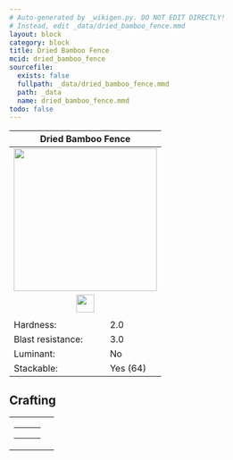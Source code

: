 ```yaml
---
# Auto-generated by _wikigen.py. DO NOT EDIT DIRECTLY!
# Instead, edit _data/dried_bamboo_fence.mmd
layout: block
category: block
title: Dried Bamboo Fence
mcid: dried_bamboo_fence
sourcefile:
  exists: false
  fullpath: _data/dried_bamboo_fence.mmd
  path: _data
  name: dried_bamboo_fence.mmd
todo: false
---
```


<table class="block-info"><thead><tr>
<th colspan=2>Dried Bamboo Fence</th>
</tr></thead><tbody>
<tr><td colspan=2 class="cell-image-big" style="text-align:center"><img src="/allotment/img/textures/allotment/dried_bamboo_fence.png" width="256" height="256" alt="" class="preview-icon"></td></tr>
<tr><td colspan=2 class="cell-image-small" style="text-align:center"><img src="/allotment/img/inventory_textures/allotment/dried_bamboo_fence.png" width="32" height="32" alt="" class="inventory-icon"></td></tr>
<tr><td colspan=2 style="text-align:center"><span class="tool-info tool-none tool-level-0" title="Does not require or break faster with any tool"></span></td></tr>
<tr><td>Hardness:</td><td>2.0</td></tr>
<tr><td>Blast resistance:</td><td>3.0</td></tr>
<tr><td>Luminant:</td><td>No</td></tr>
<tr><td>Stackable:</td><td>Yes (64)</td></tr>
</tbody></table>

## Crafting

<table class="crafting-recipe crafting-shaped"><tbody><tr>
<td><table class="crafting-grid"><tbody>
<tr>
<td>
<span title="Dried Bamboo" class="item item-allotment:dried_bamboo item-type-item" style="background-image:url(&quot;/allotment/img/inventory_textures/allotment/dried_bamboo.png&quot;)"></span>
</td>
<td>
<span title="Stick" class="item item-minecraft:stick item-type-item" style="background-image:url(&quot;/allotment/img/inventory_textures/minecraft/stick.png&quot;)"></span>
</td>
<td>
<span title="Dried Bamboo" class="item item-allotment:dried_bamboo item-type-item" style="background-image:url(&quot;/allotment/img/inventory_textures/allotment/dried_bamboo.png&quot;)"></span>
</td>
</tr>
<tr>
<td>
<span title="Dried Bamboo" class="item item-allotment:dried_bamboo item-type-item" style="background-image:url(&quot;/allotment/img/inventory_textures/allotment/dried_bamboo.png&quot;)"></span>
</td>
<td>
<span title="Stick" class="item item-minecraft:stick item-type-item" style="background-image:url(&quot;/allotment/img/inventory_textures/minecraft/stick.png&quot;)"></span>
</td>
<td>
<span title="Dried Bamboo" class="item item-allotment:dried_bamboo item-type-item" style="background-image:url(&quot;/allotment/img/inventory_textures/allotment/dried_bamboo.png&quot;)"></span>
</td>
</tr>
<tr>
<td>
<span class="item item-empty-space"></span>
</td>
<td>
<span class="item item-empty-space"></span>
</td>
<td>
<span class="item item-empty-space"></span>
</td>
</tr>
</tbody></table></td>
<td class="result">
<div class="result-inner">
<div class="result-slot">
<span title="Dried Bamboo Fence" class="item item-allotment:dried_bamboo_fence" style="background-image:url(&quot;/allotment/img/inventory_textures/allotment/dried_bamboo_fence.png&quot;)"></span>
</div>
</div>
</td>
</tr></tbody></table>